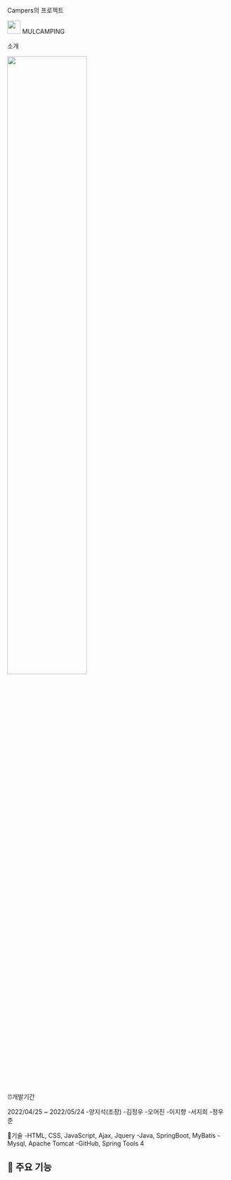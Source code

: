 Campers의 프로젝트

<img width="30px" height="30px" src="https://user-images.githubusercontent.com/96907223/188315277-d200ad0f-62f8-4955-ac35-e563163807ac.png"/> MULCAMPING

소개

<img width="60%" src="https://user-images.githubusercontent.com/96907223/188315452-a3e59179-87bc-43cb-952d-bb02154a5733.png"/>

⏰개발기간

2022/04/25 ~ 2022/05/24
-양지석(조장)
-김정우
-오어진
-이지향
-서지희
-정우준

📌기술
-HTML, CSS, JavaScript, Ajax, Jquery
-Java, SpringBoot, MyBatis
-Mysql, Apache Tomcat
-GitHub, Spring Tools 4

📌 주요 기능
-------------------------------
